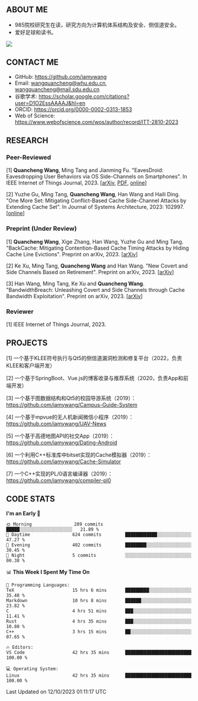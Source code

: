 ## ABOUT ME

- 985院校研究生在读，研究方向为计算机体系结构及安全、侧信道安全。
- 爱好足球和读书。

![](https://github-readme-stats-iamywang.vercel.app/api?username=iamywang&theme=buefy&count_private=true&show_icons=true&hide_border=true&hide_title=true)

## CONTACT ME

- GitHub: https://github.com/iamywang
- Email: wangquancheng@whu.edu.cn, wangquancheng@mail.sdu.edu.cn
- 谷歌学术: https://scholar.google.com/citations?user=D1O2EssAAAAJ&hl=en
- ORCID: https://orcid.org/0000-0002-0313-1853
- Web of Science: https://www.webofscience.com/wos/author/record/ITT-2810-2023

## RESEARCH

### Peer-Reviewed

[1] **Quancheng Wang**, Ming Tang and Jianming Fu. "EavesDroid: Eavesdropping User Behaviors via OS Side-Channels on Smartphones". In IEEE Internet of Things Journal, 2023. [[arXiv](https://arxiv.org/pdf/2303.03700.pdf), [PDF](https://iamywang.github.io/pubs/iot23.pdf), [online](http://dx.doi.org/10.1109/JIOT.2023.3298992)]

[2] Yuzhe Gu, Ming Tang, **Quancheng Wang**, Han Wang and Haili Ding. "One More Set: Mitigating Conflict-Based Cache Side-Channel Attacks by Extending Cache Set". In Journal of Systems Architecture, 2023: 102997. [[online](https://doi.org/10.1016/j.sysarc.2023.102997)]

### Preprint (Under Review)

[1] **Quancheng Wang**, Xige Zhang, Han Wang, Yuzhe Gu and Ming Tang. "BackCache: Mitigating Contention-Based Cache Timing Attacks by Hiding Cache Line Evictions". Preprint on arXiv, 2023. [[arXiv](http://arxiv.org/pdf/2304.10268.pdf)]

[2] Ke Xu, Ming Tang, **Quancheng Wang** and Han Wang. "New Covert and Side Channels Based on Retirement". Preprint on arXiv, 2023. [[arXiv](https://arxiv.org/pdf/2307.12486.pdf)]

[3] Han Wang, Ming Tang, Ke Xu and **Quancheng Wang**. "BandwidthBreach: Unleashing Covert and Side Channels through Cache Bandwidth Exploitation". Preprint on arXiv, 2023. [[arXiv](http://arxiv.org/pdf/2306.01996.pdf)]

### Reviewer

[1] IEEE Internet of Things Journal, 2023.

## PROJECTS

[1] 一个基于KLEE符号执行与Qt5的侧信道漏洞检测和修复平台（2022，负责KLEE和客户端开发）

[2] 一个基于SpringBoot、Vue.js的博客收录与推荐系统（2020，负责App和前端开发）

[3] 一个基于图数据结构和Qt5的校园导游系统（2019）：https://github.com/iamywang/Campus-Guide-System

[4] 一个基于mpvue的无人机新闻微信小程序（2019）：https://github.com/iamywang/UAV-News

[5] 一个基于高德地图API的社交App（2019）：https://github.com/iamywang/Dating-Android

[6] 一个利用C++标准库中bitset实现的Cache模拟器（2019）：https://github.com/iamywang/Cache-Simulator

[7] 一个C++实现的PL/0语言编译器（2019）：https://github.com/iamywang/compiler-pl0

## CODE STATS

<!--START_SECTION:waka-->
**I'm an Early 🐤** 

```text
🌞 Morning                289 commits         █████░░░░░░░░░░░░░░░░░░░░   21.89 % 
🌆 Daytime                624 commits         ████████████░░░░░░░░░░░░░   47.27 % 
🌃 Evening                402 commits         ████████░░░░░░░░░░░░░░░░░   30.45 % 
🌙 Night                  5 commits           ░░░░░░░░░░░░░░░░░░░░░░░░░   00.38 % 
```


📊 **This Week I Spent My Time On** 

```text
💬 Programming Languages: 
TeX                      15 hrs 6 mins       █████████░░░░░░░░░░░░░░░░   35.48 % 
Markdown                 10 hrs 8 mins       ██████░░░░░░░░░░░░░░░░░░░   23.82 % 
C                        4 hrs 51 mins       ███░░░░░░░░░░░░░░░░░░░░░░   11.41 % 
Rust                     4 hrs 35 mins       ███░░░░░░░░░░░░░░░░░░░░░░   10.80 % 
C++                      3 hrs 15 mins       ██░░░░░░░░░░░░░░░░░░░░░░░   07.65 % 

🔥 Editors: 
VS Code                  42 hrs 35 mins      █████████████████████████   100.00 % 

💻 Operating System: 
Linux                    42 hrs 35 mins      █████████████████████████   100.00 % 
```


 Last Updated on 12/10/2023 01:11:17 UTC
<!--END_SECTION:waka-->
